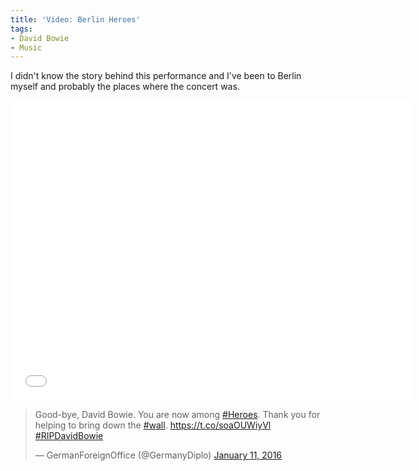 ```yaml
---
title: 'Video: Berlin Heroes'
tags:
- David Bowie
- Music
---
```


I didn't know the story behind this performance and I've been to Berlin myself and probably the places where the concert was.

<iframe src="//www.youtube.com/embed/0C7FlnBt1q4?wmode=opaque&amp;enablejsapi=1" height="480" width="640" scrolling="no" frameborder="0" allowfullscreen=""> </iframe>

<blockquote class="twitter-tweet">
<p lang="en" dir="ltr">Good-bye, David Bowie. You are now among <a href="https://twitter.com/hashtag/Heroes?src=hash">#Heroes</a>. Thank you for helping to bring down the <a href="https://twitter.com/hashtag/wall?src=hash">#wall</a>. <a href="https://t.co/soaOUWiyVl">https://t.co/soaOUWiyVl</a> <a href="https://twitter.com/hashtag/RIPDavidBowie?src=hash">#RIPDavidBowie</a></p>
— GermanForeignOffice (@GermanyDiplo) <a href="https://twitter.com/GermanyDiplo/status/686498183669743616">January 11, 2016</a></blockquote> <script async="" src="//platform.twitter.com/widgets.js" charset="utf-8"></script>